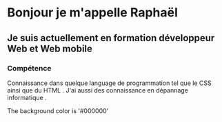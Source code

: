 # Bonjour je m'appelle Raphaël #
## Je suis actuellement en formation développeur Web et Web mobile ##

### Compétence ###
Connaissance dans quelque language de programmation tel que le CSS ainsi que du HTML .
J'ai aussi des connaissance en dépannage informatique .
<!---
raphael-safra/raphael-safra is a ✨ special ✨ repository because its `README.md` (this file) appears on your GitHub profile.
You can click the Preview link to take a look at your changes.
--->
The background color is '#000000' 
